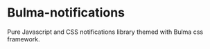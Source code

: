 # Bulma-notifications
Pure Javascript and CSS notifications library themed with Bulma css framework.
